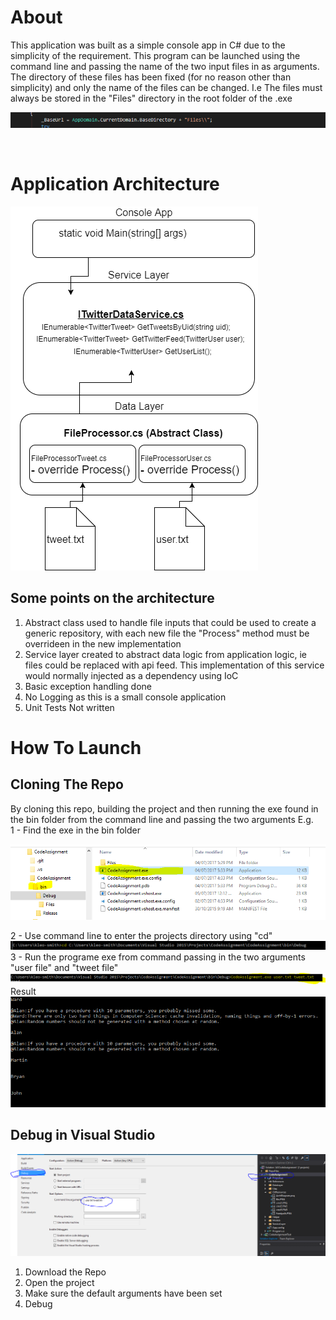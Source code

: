 <h1>About</h1>
This application was built as a simple console app in C# due to the simplicity of the requirement. This program can be launched using the command line and passing the name of the two input files in as arguments. The directory of these files has been fixed (for no reason other than simplicity) and only the name of the files can be changed. I.e The files must always be stored in the "Files" directory in the root folder of the .exe

![alt text](CodeAssignment/GitResources/Fixedpath.PNG "Fixedpath")

<br/>
<h1>Application Architecture</h1>

![alt text](CodeAssignment/GitResources/ArchDiagram.png "Application Architecture")

<h2>Some points on the architecture</h2>
<ol>
  <li>Abstract class used to handle file inputs that could be used to create a generic repository, with each new file the "Process" method must be overrideen in the new implementation</li>
  <li>Service layer created to abstract data logic from application logic, ie files could be replaced with api feed. This implementation of this service would normally injected as a dependency using IoC</li>
  <li>Basic exception handling done</li>
  <li>No Logging as this is a small console application</li>
  <li>Unit Tests Not written</li>
</ol>

<h1>How To Launch</h1>

<h2>Cloning The Repo</h2>
By cloning this repo, building the project and then running the exe found in the bin folder from the command line and passing the two arguments
E.g. <br/>
1 - Find the exe in the bin folder <br/>

![alt text](CodeAssignment/GitResources/Bin.PNG "bin")

2 - Use command line to enter the projects directory using "cd" <br/>
![alt text](CodeAssignment/GitResources/cmd1.PNG "cmd1")
3 - Run the programe exe from command passing in the two arguments "user file" and "tweet file" <br/>
![alt text](CodeAssignment/GitResources/cmd2.PNG "cmd2")
Result <br/>
![alt text](CodeAssignment/GitResources/cmd3.PNG "cmd3")

<h2>Debug in Visual Studio</h2>

![alt text](CodeAssignment/GitResources/params.PNG "params")

<ol>
  <li>Download the Repo</li>
  <li>Open the project</li>
  <li>Make sure the default arguments have been set</li>
  <li>Debug</li>
</ol>

